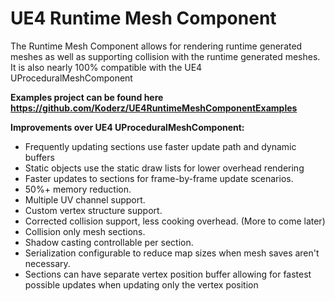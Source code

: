 # UE4 Runtime Mesh Component

The Runtime Mesh Component allows for rendering runtime generated meshes as well as supporting collision with the runtime generated meshes. It is also nearly 100% compatible with the UE4 UProceduralMeshComponent

**Examples project can be found here https://github.com/Koderz/UE4RuntimeMeshComponentExamples**

**Improvements over UE4 UProceduralMeshComponent:**
* Frequently updating sections use faster update path and dynamic buffers
* Static objects use the static draw lists for lower overhead rendering
* Faster updates to sections for frame-by-frame update scenarios.
* 50%+ memory reduction. 
* Multiple UV channel support.
* Custom vertex structure support. 
* Corrected collision support, less cooking overhead. (More to come later)
* Collision only mesh sections.
* Shadow casting controllable per section.
* Serialization configurable to reduce map sizes when mesh saves aren't necessary.
* Sections can have separate vertex position buffer allowing for fastest possible updates when updating only the vertex position
